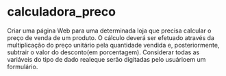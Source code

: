 # calculadora_preco
Criar uma página Web para uma determinada loja que precisa calcular o preço de venda de um produto. O cálculo deverá ser efetuado através da multiplicação do preço unitário pela quantidade vendida e, posteriormente, subtrair o valor do desconto(em porcentagem). Considerar todas as variáveis do tipo de dado realeque serão digitadas pelo usuárioem um formulário.
